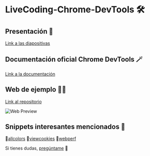 # LiveCoding-Chrome-DevTools 🛠

## Presentación 📝
[Link a las diapositivas](https://github.com/lolarufino/booflix/blob/main/Google%20Dev%20Tools_%20Potenciando%20tu%20Desarrollo.pdf)

## Documentación oficial Chrome DevTools 🪄
[Link a la documentación](https://github.com/lolarufino/booflix](https://developer.chrome.com/docs/devtools/)https://developer.chrome.com/docs/devtools/)

## Web de ejemplo 👩‍💻
[Link al repositorio](https://github.com/lolarufino/booflix)

![Web Preview](https://github.com/GarajedeIdeas/LiveCoding-Chrome-DevTools/assets/80967888/73b814cd-e806-448d-8b8f-00d78336d9f7)

## Snippets interesantes mencionados 🎈
🔹[allcolors](https://github.com/bgrins/devtools-snippets/tree/master/snippets/allcolors#allcolorsjs)
🔹[viewcookies](https://github.com/bgrins/devtools-snippets/blob/master/snippets/viewcookies/viewcookies.js)
🔹[webperf](https://webperf-snippets.nucliweb.net/)



Si tienes dudas, [pregúntame](https://lolarufino.carrd.co/) 👋
